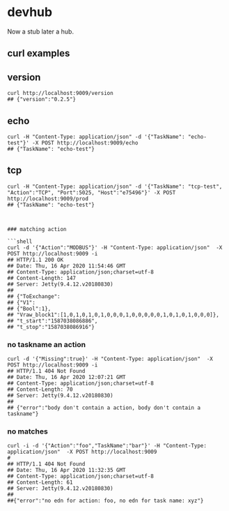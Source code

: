 # devhub

Now a stub later a hub.


## curl examples

## version

```shell
curl http://localhost:9009/version
## {"version":"0.2.5"}
```


## echo

```shell
curl -H "Content-Type: application/json" -d '{"TaskName": "echo-test"}' -X POST http://localhost:9009/echo
## {"TaskName": "echo-test"}
```

## tcp

```shell
curl -H "Content-Type: application/json" -d '{"TaskName": "tcp-test", "Action":"TCP", "Port":5025, "Host":"e75496"}' -X POST http://localhost:9009/prod
## {"TaskName": "echo-test"}



### matching action

```shell
curl -d '{"Action":"MODBUS"}' -H "Content-Type: application/json"  -X POST http://localhost:9009 -i
## HTTP/1.1 200 OK
## Date: Thu, 16 Apr 2020 11:54:46 GMT
## Content-Type: application/json;charset=utf-8
## Content-Length: 147
## Server: Jetty(9.4.12.v20180830)
##
## {"ToExchange":
## {"V1":
## {"Bool":1},
## "Vraw_block1":[1,0,1,0,1,0,1,0,0,0,1,0,0,0,0,0,1,0,1,0,1,0,0,0]},
## "t_start":"1587038086886",
## "t_stop":"1587038086916"}
```

### no taskname an action

```shell
curl -d '{"Missing":true}' -H "Content-Type: application/json"  -X POST http://localhost:9009 -i
## HTTP/1.1 404 Not Found
## Date: Thu, 16 Apr 2020 12:07:21 GMT
## Content-Type: application/json;charset=utf-8
## Content-Length: 70
## Server: Jetty(9.4.12.v20180830)
##
## {"error":"body don't contain a action, body don't contain a taskname"}
```

### no matches

```shell
curl -i -d '{"Action":"foo","TaskName":"bar"}' -H "Content-Type: application/json"  -X POST http://localhost:9009
#
## HTTP/1.1 404 Not Found
## Date: Thu, 16 Apr 2020 11:32:35 GMT
## Content-Type: application/json;charset=utf-8
## Content-Length: 61
## Server: Jetty(9.4.12.v20180830)
##
##{"error":"no edn for action: foo, no edn for task name: xyz"}
```
